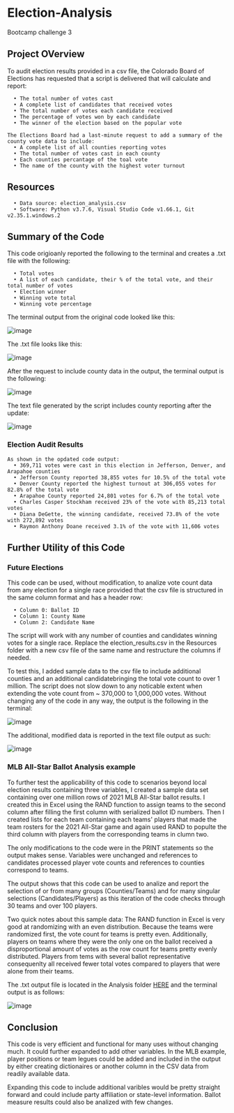 # Election-Analysis
Bootcamp challenge 3

## Project OVerview
To audit election results provided in a csv file, the Colorado Board of Elections has requested that a script is delivered that will calculate and report:
```
  • The total number of votes cast
  • A complete list of candidates that received votes
  • The total number of votes each candidate received
  • The percentage of votes won by each candidate
  • The winner of the election based on the popular vote
  
The Elections Board had a last-minute request to add a summary of the county vote data to include:
  • A complete list of all counties reporting votes
  • The total number of votes cast in each county
  • Each counties percantage of the toal vote
  • The name of the county with the highest voter turnout

```

  ## Resources
```
  • Data source: election_analysis.csv
  • Software: Python v3.7.6, Visual Studio Code v1.66.1, Git v2.35.1.windows.2
```

## Summary of the Code
This code origioanly reported the following to the terminal and creates a .txt file with the following:
```
  • Total votes
  • A list of each candidate, their % of the total vote, and their total number of votes
  • Election winner
  • Winning vote total 
  • Winning vote percentage
```  
The terminal output from the original code looked like this:

![image](https://github.com/Bryan-Corn/Election-Analysis/blob/main/Resources/election_analysis_output_terminal.png)
  
The .txt file looks like this:

![image](https://github.com/Bryan-Corn/Election-Analysis/blob/main/Resources/election_analysis_output_txt.png)
  
After the request to include county data in the output, the terminal output is the following:

![image](https://github.com/Bryan-Corn/Election-Analysis/blob/main/Resources/election_analysis_output_terminal2.png)

The text file generated by the script includes county reporting after the update:

![image](https://github.com/Bryan-Corn/Election-Analysis/blob/main/Resources/election_analysis_output_txt2.png)

### Election Audit Results

```
As shown in the opdated code output:
  • 369,711 votes were cast in this election in Jefferson, Denver, and Arapahoe counties
  • Jefferson County reported 38,855 votes for 10.5% of the total vote
  • Denver County reported the highest turnout at 306,055 votes for 82.8% of the total vote 
  • Arapahoe County reported 24,801 votes for 6.7% of the total vote
  • Charles Casper Stockham received 23% of the vote with 85,213 total votes
  • Diana DeGette, the winning candidate, received 73.8% of the vote with 272,892 votes
  • Raymon Anthony Doane received 3.1% of the vote with 11,606 votes  
```

## Further Utility of this Code

### Future Elections

This code can be used, without modification, to analize vote count data from any election for a single race provided that the csv file is structured in the same column format and has a header row:
```
  • Column 0: Ballot ID
  • Column 1: County Name
  • Column 2: Candidate Name
```
 
The script will work with any number of counties and candidates winning votes for a single race. Replace the election_results.csv in the Resources folder with a new csv file of the same name and restructure the columns if needed.

To test this, I added sample data to the csv file to include additional counties and an additional candidatebringing the total vote count to over 1 million. The script does not slow down to any noticable extent when extending the vote count from ~ 370,000 to 1,000,000 votes. Without changing any of the code in any way, the output is the following in the terminal:

![image](https://github.com/Bryan-Corn/Election-Analysis/blob/main/Resources/election_analysis_output_terminal3.png)


The additional, modified data is reported in the text file output as such:

![image](https://github.com/Bryan-Corn/Election-Analysis/blob/main/Resources/election_analysis_output_txt3.png)

### MLB All-Star Ballot Analysis example

To further test the applicability of this code to scenarios beyond local election results containing three variables, I created a sample data set containing over one million rows of 2021 MLB All-Star ballot results. I created this in Excel using the RAND function to assign teams to the second column after filling the first column with serialized ballot ID numbers. Then I created lists for each team containing each teams' players that made the team rosters for the 2021 All-Star game and again used RAND to populte the third column with players from the corresponding teams in clumn two.

The only modifications to the code were in the PRINT statements so the output makes sense. Variables were unchanged and references to candidates processed player vote counts and references to counties correspond to teams.

The output shows that this code can be used to analize and report the selection of or from many groups (Counties/Teams) and for many singular selections (Candidates/Players) as this iteration of the code checks through 30 teams and over 100 players.

Two quick notes about this sample data: The RAND function in Excel is very good at randomizing with an even distribution. Because the teams were randomized first, the vote count for teams is pretty even. Additionally, players on teams where they were the only one on the ballot received a disproportional amount of votes as the row count for teams pretty evenly distributed. Players from tems with several ballot representative consequenlty all received fewer total votes compared to players that were alone from their teams.

The .txt output file is located in the Analysis folder [HERE](https://github.com/Bryan-Corn/Election-Analysis/blob/main/Analysis/all_star_ballot_analysis.txt) and the terminal output is as follows:

![image](https://github.com/Bryan-Corn/Election-Analysis/blob/main/Resources/MLB_analysis_output_terminal.png)

## Conclusion 

This code is very efficient and functional for many uses without changing much. It could further expanded to add other variables. In the MLB example, player positions or team legues could be added and included in the output by either creating dictionaires or another column in the CSV data from readily available data.

Expanding this code to include additional varibles would be pretty straight forward and could include party affiliation or state-level information. Ballot measure results could also be analized with few changes.
